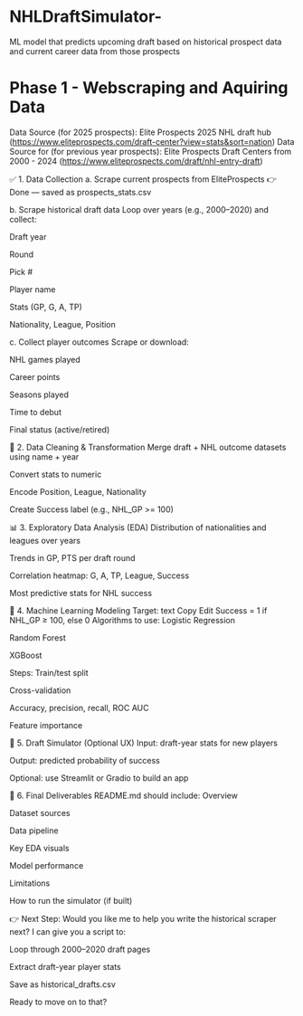 # NHLDraftSimulator-
ML model that predicts upcoming draft based on historical prospect data and current career data from those prospects 

# Phase 1 - Webscraping and Aquiring Data

Data Source (for 2025 prospects): Elite Prospects 2025 NHL draft hub (https://www.eliteprospects.com/draft-center?view=stats&sort=nation)
Data Source for (for previous year prospects): Elite Prospects Draft Centers from 2000 - 2024 (https://www.eliteprospects.com/draft/nhl-entry-draft)



✅ 1. Data Collection
a. Scrape current prospects from EliteProspects
👉 Done — saved as prospects_stats.csv

b. Scrape historical draft data
Loop over years (e.g., 2000–2020) and collect:

Draft year

Round

Pick #

Player name

Stats (GP, G, A, TP)

Nationality, League, Position

c. Collect player outcomes
Scrape or download:

NHL games played

Career points

Seasons played

Time to debut

Final status (active/retired)

🧼 2. Data Cleaning & Transformation
Merge draft + NHL outcome datasets using name + year

Convert stats to numeric

Encode Position, League, Nationality

Create Success label (e.g., NHL_GP >= 100)

📊 3. Exploratory Data Analysis (EDA)
Distribution of nationalities and leagues over years

Trends in GP, PTS per draft round

Correlation heatmap: G, A, TP, League, Success

Most predictive stats for NHL success

🤖 4. Machine Learning Modeling
Target:
text
Copy
Edit
Success = 1 if NHL_GP ≥ 100, else 0
Algorithms to use:
Logistic Regression

Random Forest

XGBoost

Steps:
Train/test split

Cross-validation

Accuracy, precision, recall, ROC AUC

Feature importance

🧪 5. Draft Simulator (Optional UX)
Input: draft-year stats for new players

Output: predicted probability of success

Optional: use Streamlit or Gradio to build an app

📘 6. Final Deliverables
README.md should include:
Overview

Dataset sources

Data pipeline

Key EDA visuals

Model performance

Limitations

How to run the simulator (if built)

👉 Next Step:
Would you like me to help you write the historical scraper next?
I can give you a script to:

Loop through 2000–2020 draft pages

Extract draft-year player stats

Save as historical_drafts.csv

Ready to move on to that?




